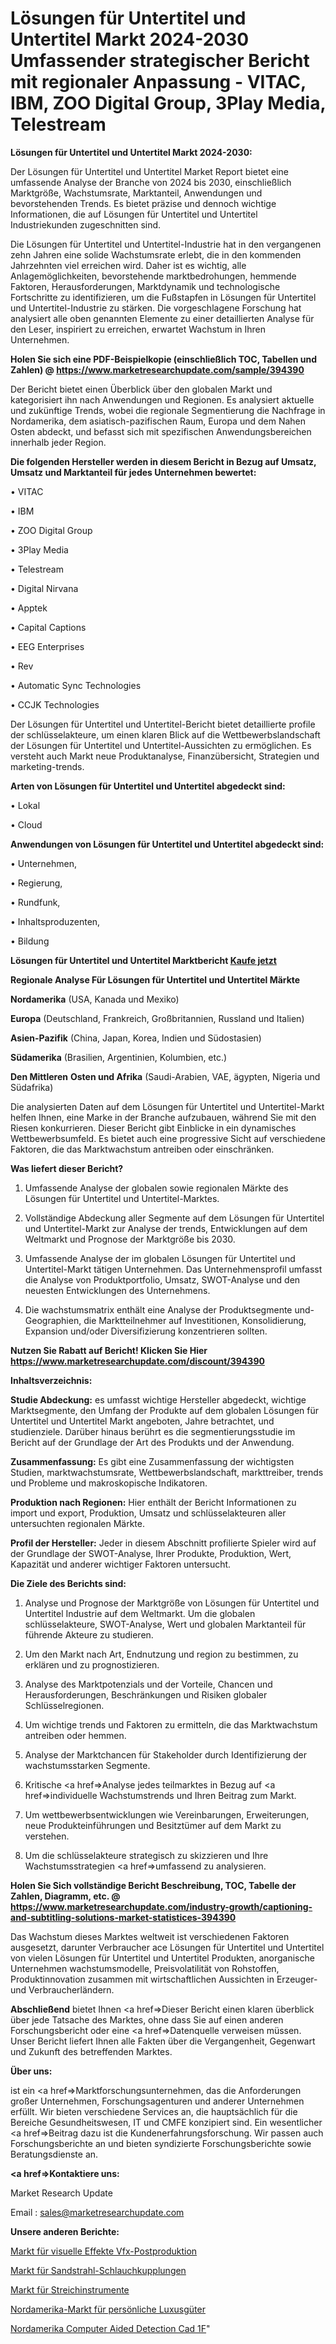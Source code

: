# Lösungen für Untertitel und Untertitel Markt 2024-2030 Umfassender strategischer Bericht mit regionaler Anpassung - VITAC, IBM, ZOO Digital Group, 3Play Media, Telestream

<strong>Lösungen für Untertitel und Untertitel Markt 2024-2030:</strong>

Der Lösungen für Untertitel und Untertitel Market Report bietet eine umfassende Analyse der Branche von 2024 bis 2030, einschließlich Marktgröße, Wachstumsrate, Marktanteil, Anwendungen und bevorstehenden Trends. Es bietet präzise und dennoch wichtige Informationen, die auf Lösungen für Untertitel und Untertitel Industriekunden zugeschnitten sind.

Die Lösungen für Untertitel und Untertitel-Industrie hat in den vergangenen zehn Jahren eine solide Wachstumsrate erlebt, die in den kommenden Jahrzehnten viel erreichen wird. Daher ist es wichtig, alle Anlagemöglichkeiten, bevorstehende marktbedrohungen, hemmende Faktoren, Herausforderungen, Marktdynamik und technologische Fortschritte zu identifizieren, um die Fußstapfen in Lösungen für Untertitel und Untertitel-Industrie zu stärken. Die vorgeschlagene Forschung hat analysiert alle oben genannten Elemente zu einer detaillierten Analyse für den Leser, inspiriert zu erreichen, erwartet Wachstum in Ihren Unternehmen.

<strong>Holen Sie sich eine PDF-Beispielkopie (einschließlich TOC, Tabellen und Zahlen) @
</strong><strong><a href=https://www.marketresearchupdate.com/sample/394390><strong>https://www.marketresearchupdate.com/sample/394390</u></font></a></strong></strong>

Der Bericht bietet einen Überblick über den globalen Markt und kategorisiert ihn nach Anwendungen und Regionen. Es analysiert aktuelle und zukünftige Trends, wobei die regionale Segmentierung die Nachfrage in Nordamerika, dem asiatisch-pazifischen Raum, Europa und dem Nahen Osten abdeckt, und befasst sich mit spezifischen Anwendungsbereichen innerhalb jeder Region.

<strong>Die folgenden Hersteller werden in diesem Bericht in Bezug auf Umsatz, Umsatz und Marktanteil für jedes Unternehmen bewertet:</strong>

• VITAC

• IBM

• ZOO Digital Group

• 3Play Media

• Telestream

• Digital Nirvana

• Apptek

• Capital Captions

• EEG Enterprises

• Rev

• Automatic Sync Technologies

• CCJK Technologies

Der Lösungen für Untertitel und Untertitel-Bericht bietet detaillierte profile der schlüsselakteure, um einen klaren Blick auf die Wettbewerbslandschaft der Lösungen für Untertitel und Untertitel-Aussichten zu ermöglichen. Es versteht auch Markt neue Produktanalyse, Finanzübersicht, Strategien und marketing-trends.

<strong>Arten von Lösungen für Untertitel und Untertitel abgedeckt sind:</strong>

• Lokal

• Cloud

<strong>Anwendungen von Lösungen für Untertitel und Untertitel abgedeckt sind:</strong>

• Unternehmen,

• Regierung,

• Rundfunk,

• Inhaltsproduzenten,

• Bildung

<strong>Lösungen für Untertitel und Untertitel Marktbericht <a href=https://www.marketresearchupdate.com/buynow/394390>Kaufe jetzt</a></strong>

<strong>Regionale Analyse Für Lösungen für Untertitel und Untertitel Märkte</strong>

<strong>Nordamerika</strong> (USA, Kanada und Mexiko)

<strong>Europa</strong> (Deutschland, Frankreich, Großbritannien, Russland und Italien)

<strong>Asien-Pazifik</strong> (China, Japan, Korea, Indien und Südostasien)

<strong>Südamerika</strong> (Brasilien, Argentinien, Kolumbien, etc.)

<strong>Den Mittleren</strong> <strong>Osten und Afrika</strong> (Saudi-Arabien, VAE, ägypten, Nigeria und Südafrika)

Die analysierten Daten auf dem Lösungen für Untertitel und Untertitel-Markt helfen Ihnen, eine Marke in der Branche aufzubauen, während Sie mit den Riesen konkurrieren. Dieser Bericht gibt Einblicke in ein dynamisches Wettbewerbsumfeld. Es bietet auch eine progressive Sicht auf verschiedene Faktoren, die das Marktwachstum antreiben oder einschränken.

<strong>Was liefert dieser Bericht?</strong>

1. Umfassende Analyse der globalen sowie regionalen Märkte des Lösungen für Untertitel und Untertitel-Marktes.

2. Vollständige Abdeckung aller Segmente auf dem Lösungen für Untertitel und Untertitel-Markt zur Analyse der trends, Entwicklungen auf dem Weltmarkt und Prognose der Marktgröße bis 2030.

3. Umfassende Analyse der im globalen Lösungen für Untertitel und Untertitel-Markt tätigen Unternehmen. Das Unternehmensprofil umfasst die Analyse von Produktportfolio, Umsatz, SWOT-Analyse und den neuesten Entwicklungen des Unternehmens.

4. Die wachstumsmatrix enthält eine Analyse der Produktsegmente und-Geographien, die Marktteilnehmer auf Investitionen, Konsolidierung, Expansion und/oder Diversifizierung konzentrieren sollten.

<strong>Nutzen Sie Rabatt auf Bericht! Klicken Sie Hier
</strong><strong><a href=https://www.marketresearchupdate.com/discount/394390>https://www.marketresearchupdate.com/discount/394390</b></u></font></strong></a>

<strong>Inhaltsverzeichnis:</strong>

<strong>Studie Abdeckung:</strong> es umfasst wichtige Hersteller abgedeckt, wichtige Marktsegmente, den Umfang der Produkte auf dem globalen Lösungen für Untertitel und Untertitel Markt angeboten, Jahre betrachtet, und studienziele. Darüber hinaus berührt es die segmentierungsstudie im Bericht auf der Grundlage der Art des Produkts und der Anwendung.

<strong>Zusammenfassung:</strong> Es gibt eine Zusammenfassung der wichtigsten Studien, marktwachstumsrate, Wettbewerbslandschaft, markttreiber, trends und Probleme und makroskopische Indikatoren.

<strong>Produktion nach Regionen:</strong> Hier enthält der Bericht Informationen zu import und export, Produktion, Umsatz und schlüsselakteuren aller untersuchten regionalen Märkte.

<strong>Profil der Hersteller:</strong> Jeder in diesem Abschnitt profilierte Spieler wird auf der Grundlage der SWOT-Analyse, Ihrer Produkte, Produktion, Wert, Kapazität und anderer wichtiger Faktoren untersucht.

<strong>Die Ziele des Berichts sind:</strong>

1) Analyse und Prognose der Marktgröße von Lösungen für Untertitel und Untertitel Industrie auf dem Weltmarkt.
Um die globalen schlüsselakteure, SWOT-Analyse, Wert und globalen Marktanteil für führende Akteure zu studieren.

2) Um den Markt nach Art, Endnutzung und region zu bestimmen, zu erklären und zu prognostizieren.

3) Analyse des Marktpotenzials und der Vorteile, Chancen und Herausforderungen, Beschränkungen und Risiken globaler Schlüsselregionen.

4) Um wichtige trends und Faktoren zu ermitteln, die das Marktwachstum antreiben oder hemmen.

5) Analyse der Marktchancen für Stakeholder durch Identifizierung der wachstumsstarken Segmente.

6) Kritische <a href=>Analyse</a> jedes teilmarktes in Bezug auf <a href=>individuelle</a> Wachstumstrends und Ihren Beitrag zum Markt.

7) Um wettbewerbsentwicklungen wie Vereinbarungen, Erweiterungen, neue Produkteinführungen und Besitztümer auf dem Markt zu verstehen.

8) Um die schlüsselakteure strategisch zu skizzieren und Ihre Wachstumsstrategien <a href=>umfassend</a> zu analysieren.

<strong>Holen Sie Sich vollständige Bericht Beschreibung, TOC, Tabelle der Zahlen, Diagramm, etc. @ </strong><strong><a href=https://www.marketresearchupdate.com/industry-growth/captioning-and-subtitling-solutions-market-statistices-394390>https://www.marketresearchupdate.com/industry-growth/captioning-and-subtitling-solutions-market-statistices-394390</a></font></strong>

Das Wachstum dieses Marktes weltweit ist verschiedenen Faktoren ausgesetzt, darunter Verbraucher ace Lösungen für Untertitel und Untertitel von vielen Lösungen für Untertitel und Untertitel Produkten, anorganische Unternehmen wachstumsmodelle, Preisvolatilität von Rohstoffen, Produktinnovation zusammen mit wirtschaftlichen Aussichten in Erzeuger-und Verbraucherländern.

<strong>Abschließend</strong> bietet Ihnen <a href=>Dieser</a> Bericht einen klaren überblick über jede Tatsache des Marktes, ohne dass Sie auf einen anderen Forschungsbericht oder eine <a href=>Datenquelle</a> verweisen müssen. Unser Bericht liefert Ihnen alle Fakten über die Vergangenheit, Gegenwart und Zukunft des betreffenden Marktes.

<strong>Über uns:</strong>

 ist ein <a href=>Marktfors</a>chungsunternehmen, das die Anforderungen großer Unternehmen, Forschungsagenturen und anderer Unternehmen erfüllt. Wir bieten verschiedene Services an, die hauptsächlich für die Bereiche Gesundheitswesen, IT und CMFE konzipiert sind. Ein wesentlicher <a href=>Beitrag</a> dazu ist die Kundenerfahrungsforschung. Wir passen auch Forschungsberichte an und bieten syndizierte Forschungsberichte sowie Beratungsdienste an.

<strong><a href=>Kontaktiere uns:</a></strong>

Market Research Update

Email : sales@marketresearchupdate.com

<strong>Unsere anderen Berichte:</strong>

<a href=https://www.linkedin.com/pulse/visual-effects-vfx-post-production-market-2023-challenges>Markt für visuelle Effekte Vfx-Postproduktion</a>

<a href=https://www.linkedin.com/pulse/sandblast-hose-couplings-market-size>Markt für Sandstrahl-Schlauchkupplungen</a>

<a href=https://www.linkedin.com/pulse/strings-instrument-market-2023-remarking-enormous>Markt für Streichinstrumente</a>

<a href=https://www.linkedin.com/pulse/north-america-personal-luxury-goods-market>Nordamerika-Markt für persönliche Luxusgüter</a>

<a href=https://www.linkedin.com/pulse/north-america-computer-aided-detection-cad-1f>Nordamerika Computer Aided Detection Cad 1F</a>"
